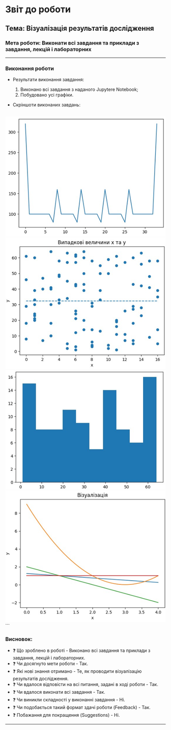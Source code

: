 # Звіт до роботи

## Тема: Візуалізація результатів дослідження

### Мета роботи: Виконати всі завдання та приклади з завдання, лекцій і лабораторних

---

### Виконання роботи

* Результати виконання завдання:
    1. Виконано всі завдання з наданого Jupytere Notebook;
    2. Побудовано усі графіки.

* Скріншоти виконаних завдань:
    ```
![Скріншот1](Screens/Screen1.jpg)
![Скріншот2](Screens/Screen2.jpg)
![Скріншот3](Screens/Screen3.jpg)
![Скріншот4](Screens/Screen4.jpg)
    ```

### Висновок:
- :question: Що зроблено в роботі - Виконано всі завдання та приклади з завдання, лекцій і лабораторних.
- :question: Чи досягнуто мети роботи - Так.
- :question: Які нові знання отримано - Те, як проводити візуалізацію результатів дослідження.
- :question: Чи вдалося відповісти на всі питання, задані в ході роботи - Так.
- :question: Чи вдалося виконати всі завдання - Так.
- :question: Чи виникли складності у виконанні завдання - Ні.
- :question: Чи подобається такий формат здачі роботи (Feedback) - Так.
- :question: Побажання для покращення (Suggestions) - Ні.

---
